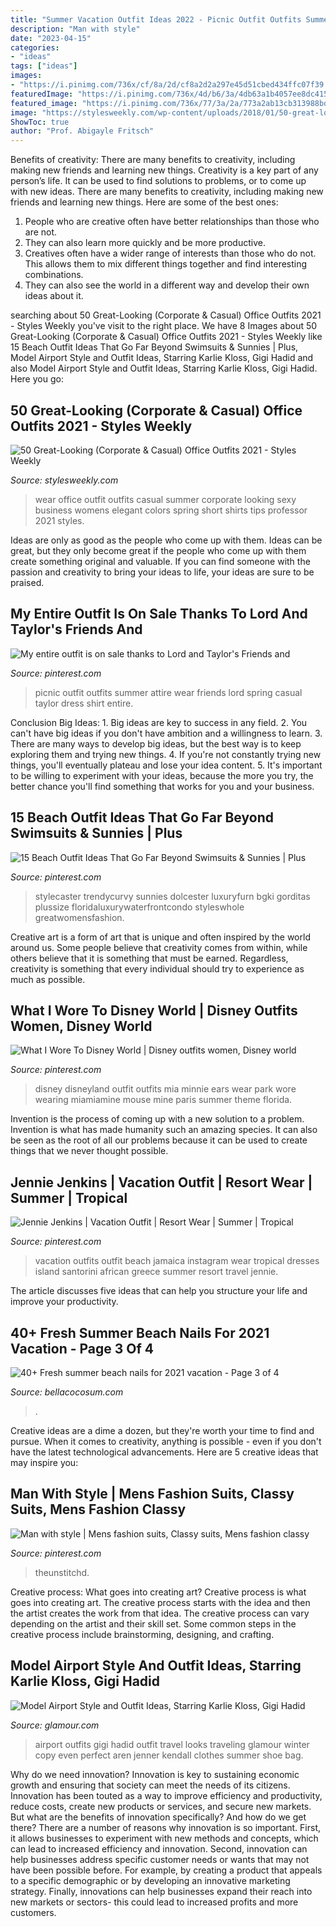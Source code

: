```yaml
---
title: "Summer Vacation Outfit Ideas 2022 - Picnic Outfit Outfits Summer Attire Wear Friends Lord Spring Casual Taylor Dress Shirt Entire"
description: "Man with style"
date: "2023-04-15"
categories:
- "ideas"
tags: ["ideas"]
images:
- "https://i.pinimg.com/736x/cf/8a/2d/cf8a2d2a297e45d51cbed434ffc07f39.jpg"
featuredImage: "https://i.pinimg.com/736x/4d/b6/3a/4db63a1b4057ee8dc41545e1380742f5.jpg"
featured_image: "https://i.pinimg.com/736x/77/3a/2a/773a2ab13cb313988bd619e672e3ca57.jpg"
image: "https://stylesweekly.com/wp-content/uploads/2018/01/50-great-looking-corporate-and-casual-work-outfits-for-women-12.jpg"
ShowToc: true
author: "Prof. Abigayle Fritsch"
---
```



Benefits of creativity: There are many benefits to creativity, including making new friends and learning new things.
Creativity is a key part of any person’s life. It can be used to find solutions to problems, or to come up with new ideas. There are many benefits to creativity, including making new friends and learning new things. Here are some of the best ones: 
1. People who are creative often have better relationships than those who are not.
2. They can also learn more quickly and be more productive.
3. Creatives often have a wider range of interests than those who do not. This allows them to mix different things together and find interesting combinations.
4. They can also see the world in a different way and develop their own ideas about it.

	

		
searching about 50 Great-Looking (Corporate &amp; Casual) Office Outfits 2021 - Styles Weekly you've visit to the right place. We have 8 Images about 50 Great-Looking (Corporate &amp; Casual) Office Outfits 2021 - Styles Weekly like 15 Beach Outfit Ideas That Go Far Beyond Swimsuits &amp; Sunnies | Plus, Model Airport Style and Outfit Ideas, Starring Karlie Kloss, Gigi Hadid and also Model Airport Style and Outfit Ideas, Starring Karlie Kloss, Gigi Hadid. Here you go:
		
    
## 50 Great-Looking (Corporate &amp; Casual) Office Outfits 2021 - Styles Weekly

<img loading=lazy src="https://stylesweekly.com/wp-content/uploads/2018/01/50-great-looking-corporate-and-casual-work-outfits-for-women-12.jpg" onerror="this.onerror=null;this.src='https://tse1.mm.bing.net/th?id=OIP.azf68UwjZfh0d1CCR6soBQHaKA&amp;pid=15.1';" alt="50 Great-Looking (Corporate &amp; Casual) Office Outfits 2021 - Styles Weekly">

_Source: stylesweekly.com_

>wear office outfit outfits casual summer corporate looking sexy business womens elegant colors spring short shirts tips professor 2021 styles. 

	

Ideas are only as good as the people who come up with them.
Ideas can be great, but they only become great if the people who come up with them create something original and valuable. If you can find someone with the passion and creativity to bring your ideas to life, your ideas are sure to be praised.

    
## My Entire Outfit Is On Sale Thanks To Lord And Taylor&#039;s Friends And

<img loading=lazy src="https://i.pinimg.com/736x/d4/61/6b/d4616b4b988c4748d4760bd2e9c015c7--picnic-outfits-spring-picnic-outfit.jpg" onerror="this.onerror=null;this.src='https://tse1.mm.bing.net/th?id=OIP.E-ZLQO0fiogKbLoSa_dltgAAAA&amp;pid=15.1';" alt="My entire outfit is on sale thanks to Lord and Taylor&#039;s Friends and">

_Source: pinterest.com_

>picnic outfit outfits summer attire wear friends lord spring casual taylor dress shirt entire. 

	

Conclusion
Big Ideas: 1. Big ideas are key to success in any field.
2. You can't have big ideas if you don't have ambition and a willingness to learn.
3. There are many ways to develop big ideas, but the best way is to keep exploring them and trying new things.
4. If you're not constantly trying new things, you'll eventually plateau and lose your idea content.
5. It's important to be willing to experiment with your ideas, because the more you try, the better chance you'll find something that works for you and your business.

    
## 15 Beach Outfit Ideas That Go Far Beyond Swimsuits &amp; Sunnies | Plus

<img loading=lazy src="https://i.pinimg.com/736x/77/3a/2a/773a2ab13cb313988bd619e672e3ca57.jpg" onerror="this.onerror=null;this.src='https://tse2.mm.bing.net/th?id=OIP.hfVoLg_mxg84iLZ-7q0n4QHaLH&amp;pid=15.1';" alt="15 Beach Outfit Ideas That Go Far Beyond Swimsuits &amp; Sunnies | Plus">

_Source: pinterest.com_

>stylecaster trendycurvy sunnies dolcester luxuryfurn bgki gorditas plussize floridaluxurywaterfrontcondo styleswhole greatwomensfashion. 

	

Creative art is a form of art that is unique and often inspired by the world around us. Some people believe that creativity comes from within, while others believe that it is something that must be earned. Regardless, creativity is something that every individual should try to experience as much as possible.

    
## What I Wore To Disney World | Disney Outfits Women, Disney World

<img loading=lazy src="https://i.pinimg.com/736x/cf/8a/2d/cf8a2d2a297e45d51cbed434ffc07f39.jpg" onerror="this.onerror=null;this.src='https://tse3.mm.bing.net/th?id=OIP.tf2d7-FlzGQzQsLGvOIOxQHaLH&amp;pid=15.1';" alt="What I Wore To Disney World | Disney outfits women, Disney world">

_Source: pinterest.com_

>disney disneyland outfit outfits mia minnie ears wear park wore wearing miamiamine mouse mine paris summer theme florida. 

	

Invention is the process of coming up with a new solution to a problem. Invention is what has made humanity such an amazing species. It can also be seen as the root of all our problems because it can be used to create things that we never thought possible.

    
## Jennie Jenkins | Vacation Outfit | Resort Wear | Summer | Tropical

<img loading=lazy src="https://i.pinimg.com/736x/b3/0f/70/b30f7015e1c57501b7b318efb5e4a53b.jpg" onerror="this.onerror=null;this.src='https://tse4.mm.bing.net/th?id=OIP.fcyxO17krWRAC77fSUSmkwHaHa&amp;pid=15.1';" alt="Jennie Jenkins | Vacation Outfit | Resort Wear | Summer | Tropical">

_Source: pinterest.com_

>vacation outfits outfit beach jamaica instagram wear tropical dresses island santorini african greece summer resort travel jennie. 

	

The article discusses five ideas that can help you structure your life and improve your productivity.

    
## 40+ Fresh Summer Beach Nails For 2021 Vacation - Page 3 Of 4

<img loading=lazy src="https://bellacocosum.com/wp-content/uploads/2021/05/27-9.jpg" onerror="this.onerror=null;this.src='https://tse4.mm.bing.net/th?id=OIP.WL6oXDBjCjvnWVwahFG30AHaLH&amp;pid=15.1';" alt="40+ Fresh summer beach nails for 2021 vacation - Page 3 of 4">

_Source: bellacocosum.com_

>. 

	

Creative ideas are a dime a dozen, but they're worth your time to find and pursue. When it comes to creativity, anything is possible - even if you don't have the latest technological advancements. Here are 5 creative ideas that may inspire you: 

    
## Man With Style | Mens Fashion Suits, Classy Suits, Mens Fashion Classy

<img loading=lazy src="https://i.pinimg.com/736x/4d/b6/3a/4db63a1b4057ee8dc41545e1380742f5.jpg" onerror="this.onerror=null;this.src='https://tse3.mm.bing.net/th?id=OIP.pT5Iz6-ZIwPgvcMF6Tt5tgHaPp&amp;pid=15.1';" alt="Man with style | Mens fashion suits, Classy suits, Mens fashion classy">

_Source: pinterest.com_

>theunstitchd. 

	

Creative process: What goes into creating art?
Creative process is what goes into creating art. The creative process starts with the idea and then the artist creates the work from that idea. The creative process can vary depending on the artist and their skill set. Some common steps in the creative process include brainstorming, designing, and crafting.

    
## Model Airport Style And Outfit Ideas, Starring Karlie Kloss, Gigi Hadid

<img loading=lazy src="https://media.glamour.com/photos/5696636a16d0dc3747f00fdd/master/w_1024%2Cc_limit/fashion-2015-07-gigi-hadid-airport-outfit-style-main.jpg" onerror="this.onerror=null;this.src='https://tse2.mm.bing.net/th?id=OIP.EM95F4H133XO9bF-McOglwHaLG&amp;pid=15.1';" alt="Model Airport Style and Outfit Ideas, Starring Karlie Kloss, Gigi Hadid">

_Source: glamour.com_

>airport outfits gigi hadid outfit travel looks traveling glamour winter copy even perfect aren jenner kendall clothes summer shoe bag. 

	

Why do we need innovation?
Innovation is key to sustaining economic growth and ensuring that society can meet the needs of its citizens. Innovation has been touted as a way to improve efficiency and productivity, reduce costs, create new products or services, and secure new markets. But what are the benefits of innovation specifically? And how do we get there?
There are a number of reasons why innovation is so important. First, it allows businesses to experiment with new methods and concepts, which can lead to increased efficiency and innovation. Second, innovation can help businesses address specific customer needs or wants that may not have been possible before. For example, by creating a product that appeals to a specific demographic or by developing an innovative marketing strategy. Finally, innovations can help businesses expand their reach into new markets or sectors- this could lead to increased profits and more customers.

